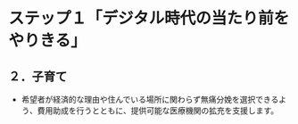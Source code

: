
# ステップ１「デジタル時代の当たり前をやりきる」

## ２．子育て

* 希望者が経済的な理由や住んでいる場所に関わらず無痛分娩を選択できるよう、費用助成を行うとともに、提供可能な医療機関の拡充を支援します。
